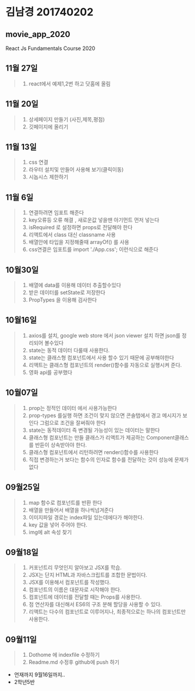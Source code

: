 # 김남경 201740202 
## movie_app_2020

React Js Fundamentals Course 2020
## 11월 27일
>1. react에서 예제1,2번 하고 닷홈에 올림
## 11월 20일
>1. 상세페이지 만들기 (사진,제목,평점)
>2. 깃페이지에 올리기
## 11월 13일
>1. css 연결 
>2. 라우터 설치및 만들어 사용해 보기(클릭이동)
>3. 시놉시스 제한하기 
## 11월 6일
>1. 연결하려면 임포트 해준다
>2. key오류등 오류 해결 , 새로운값 넣을땐 아기먼트 먼저 넣는다
>3. isRequired 로 설정하면 props로 전달해야 한다
>4. 리액트에서 class 대신 classname 사용
>5. 배열안에 타입을 지정해줄때 arrayOf() 를 사용
>6. css연결은 임포트를 import './App.css'; 이런식으로 해준다
## 10월30일
>1. 배열에 data를 이용해 데이터 추출할수있다
>2. 받은 데이터를 setState로 저장한다
>3. PropTypes 을 이용해 검사한다
## 10월16일
>1. axios를 설치, google web store 에서 json viewer 설치 하면 json를 정리되어 볼수있다
>2. state는 동적 데이터 다룰때 사용한다.
>3. state는 클래스형 컴포넌트에서 사용 할수 있기 때문에 공부해야한다
>4. 리액트는 클래스형 컴포넌트의 render()함수를 자동으로 실행시켜 준다.
>5. 영화 api를 공부했다
## 10월07일
>1. prop는 정적인 데이터 에서 사용가능한다
>2. prop-types 를실행 하면 조건이 맞지 않으면 콘솔탭에서 경고 메시지가 보인다
그럼으로 조건을 잘써줘야 한다
>3. state는 동적데이터 즉 변경될 가능성이 있는 데이터는 말한다
>4. 클래스형 컴포넌트는 만들 클래스가 리액트가 제공하는 Component클래스를 반듣이 상속받아야 한다.
>5. 클래스형 컴포넌트에서 리턴하려면 render()함수를 사용한다
>6. 직접 변경하는거 보다는 함수의 인자로 함수를 전달하는 것이 성능에 문제가 없다
## 09월25일
>1. map 함수로 컴포넌트를 반환 한다
>2. 배열을 만들어서 배열을 하나씩넘겨준다
>3. 이미지파일 경로는 index파일 있는데에다가 해야한다.
>4. key 값을 넣어 주어야 한다.
>5. img에 alt 속성 찾기
## 09월18일
>1. 커포넌트리 무엇인지 알아보고 JSX를 학습.
>2. JSX는 단지 HTML과 자바스크립트를 조합한 문법이다.
>3. JSX를 이용해서 컴포넌트를 작성했다.
>4. 컴포넌트의 이름은 대문자로 시작해야 한다.
>5. 컴포넌트에 데이터를 전달할 때는 Props를 사용한다.
>6. 점 연산자를 대신해서 ES6의 구조 분해 할당을 사용할 수 있다.
>7. 리액트는 다수의 컴포넌트로 이루어지나, 최종적으로는 하나의 컴포넌트만 사용한다.

## 09월11일
>1. Dothome 에 indexfile 수정하기
>2. Readme.md 수정후 github에 push 하기
* 언재까지 9월16일까지..
* 2학년5반 